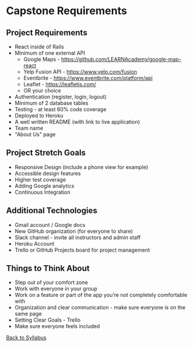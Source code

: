 # Capstone Requirements

## Project Requirements
- React inside of Rails
- Minimum of one external API
  - Google Maps - https://github.com/LEARNAcademy/google-map-react
  - Yelp Fusion API - https://www.yelp.com/fusion
  - Eventbrite - https://www.eventbrite.com/platform/api
  - Leaflet - https://leafletjs.com/
  - OR your choice
- Authentication (register, login, logout)
- Minimum of 2 database tables
- Testing - at least 60% code coverage
- Deployed to Heroku
- A well written README (with link to live application)
- Team name
- "About Us" page

## Project Stretch Goals
- Responsive Design (include a phone view for example)
- Accessible design features
- Higher test coverage
- Adding Google analytics
- Continuous Integration

## Additional Technologies
- Gmail account / Google docs
- New GitHub organization (for everyone to share)
- Slack channel - invite all instructors and admin staff
- Heroku Account
- Trello or GitHub Projects board for project management

## Things to Think About
- Step out of your comfort zone
- Work with everyone in your group
- Work on a feature or part of the app you’re not completely comfortable with
- Organization and clear communication - make sure everyone is on the same page
- Setting Clear Goals - Trello
- Make sure everyone feels included


[Back to Syllabus](../README.md)
